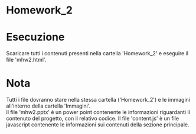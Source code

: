 # Homework_2

# Esecuzione
Scaricare tutti i contenuti presenti nella cartella 'Homework_2' e eseguire il file 'mhw2.html'.

# Nota
Tutti i file dovranno stare nella stessa cartella ('Homework_2') e le immagini all'interno della cartella 'Immagini'.</br>
Il file 'mhw2.pptx' è un power point contenente le informazioni riguardanti il contenuto del progetto, con il relativo codice.
Il file 'content.js' è un file javascript contenente le informazioni sui contenuti della sezione principale.
